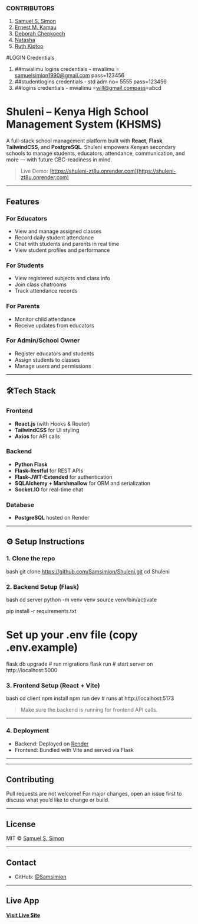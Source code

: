 ### CONTRIBUTORS
1. [Samuel S. Simon](https://github.com/Samsimion)
2. [Ernest  M. Kamau](https://github.com/ErnestKamau)
3. [Deborah Chepkoech](https://github.com/DeborahChepkoech)
4. [Natasha ](https://github.com/nashyylyn)
5. [Ruth Kiptoo](https://github.com/Jemeli-prog)


#LOGIN Credentials
1. ##mwalimu logins credentials - mwalimu = samuelsimion1990@gmail.com pass=123456
2. ##studentlogins credentials - std adm no= 5555 pass=123456
3. ##logins credentials - mwalimu =will@gmail.compass=abcd



#  Shuleni – Kenya High School Management System (KHSMS)

A full-stack school management platform built with **React**, **Flask**, **TailwindCSS**, and **PostgreSQL**. Shuleni empowers Kenyan secondary schools to manage students, educators, attendance, communication, and more — with future CBC-readiness in mind.

>  Live Demo: [https://shuleni-zt8u.onrender.com](https://shuleni-zt8u.onrender.com)

---

##  Features

###  For Educators
- View and manage assigned classes
- Record daily student attendance
- Chat with students and parents in real time
- View student profiles and performance

### For Students
- View registered subjects and class info
- Join class chatrooms
- Track attendance records

###  For Parents
- Monitor child attendance
- Receive updates from educators

###  For Admin/School Owner
- Register educators and students
- Assign students to classes
- Manage users and permissions

---

## 🛠Tech Stack

### Frontend
- **React.js** (with Hooks & Router)
- **TailwindCSS** for UI styling
- **Axios** for API calls

### Backend
- **Python Flask**
- **Flask-Restful** for REST APIs
- **Flask-JWT-Extended** for authentication
- **SQLAlchemy + Marshmallow** for ORM and serialization
- **Socket.IO** for real-time chat

### Database
- **PostgreSQL** hosted on Render

---

## ⚙ Setup Instructions

### 1. Clone the repo

bash
git clone https://github.com/Samsimion/Shuleni.git
cd Shuleni



### 2. Backend Setup (Flask)

bash
cd server
python -m venv venv
source venv/bin/activate

pip install -r requirements.txt

# Set up your .env file (copy .env.example)
flask db upgrade  # run migrations
flask run         # start server on http://localhost:5000


### 3. Frontend Setup (React + Vite)

bash
cd client
npm install
npm run dev   # runs at http://localhost:5173


> Make sure the backend is running for frontend API calls.

---

### 4. Deployment

* Backend: Deployed on [Render](https://render.com/)
* Frontend: Bundled with Vite and served via Flask

---

---

## Contributing

Pull requests are not welcome! For major changes, open an issue first to discuss what you’d like to change or build.



---

##  License

MIT © [Samuel S. Simon](https://github.com/Samsimion)

---

## Contact

* GitHub: [@Samsimion](https://github.com/Samsimion)


---

##  Live App

 **[Visit Live Site](https://shuleni-zt8u.onrender.com)**

